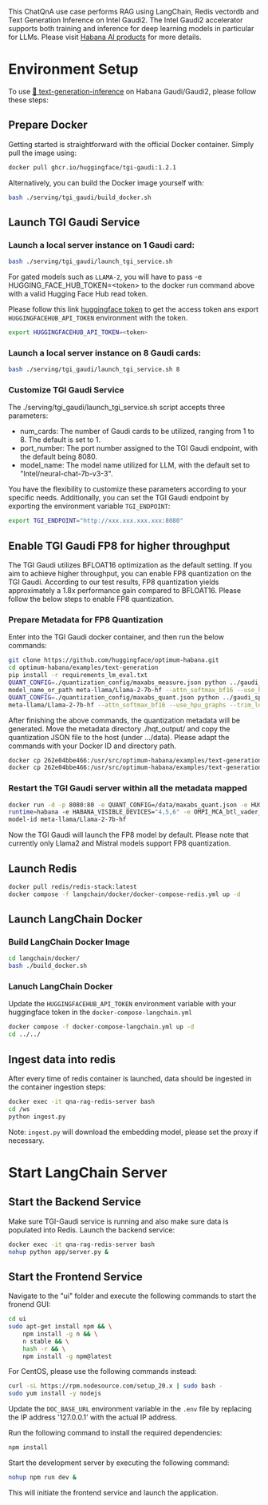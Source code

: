 This ChatQnA use case performs RAG using LangChain, Redis vectordb and Text Generation Inference on Intel Gaudi2. The Intel Gaudi2 accelerator supports both training and inference for deep learning models in particular for LLMs. Please visit [Habana AI products](https://habana.ai/products) for more details.

# Environment Setup
To use [🤗 text-generation-inference](https://github.com/huggingface/text-generation-inference) on Habana Gaudi/Gaudi2, please follow these steps:

## Prepare Docker

Getting started is straightforward with the official Docker container. Simply pull the image using:

```bash
docker pull ghcr.io/huggingface/tgi-gaudi:1.2.1
```

Alternatively, you can build the Docker image yourself with:

```bash
bash ./serving/tgi_gaudi/build_docker.sh
```

## Launch TGI Gaudi Service

### Launch a local server instance on 1 Gaudi card:
```bash
bash ./serving/tgi_gaudi/launch_tgi_service.sh
```

For gated models such as `LLAMA-2`, you will have to pass -e HUGGING_FACE_HUB_TOKEN=\<token\> to the docker run command above with a valid Hugging Face Hub read token.

Please follow this link [huggingface token](https://huggingface.co/docs/hub/security-tokens) to get the access token ans export `HUGGINGFACEHUB_API_TOKEN` environment with the token.

```bash
export HUGGINGFACEHUB_API_TOKEN=<token>
```

### Launch a local server instance on 8 Gaudi cards:
```bash
bash ./serving/tgi_gaudi/launch_tgi_service.sh 8
```

### Customize TGI Gaudi Service

The ./serving/tgi_gaudi/launch_tgi_service.sh script accepts three parameters:
- num_cards: The number of Gaudi cards to be utilized, ranging from 1 to 8. The default is set to 1.
- port_number: The port number assigned to the TGI Gaudi endpoint, with the default being 8080.
- model_name: The model name utilized for LLM, with the default set to "Intel/neural-chat-7b-v3-3".

You have the flexibility to customize these parameters according to your specific needs. Additionally, you can set the TGI Gaudi endpoint by exporting the environment variable `TGI_ENDPOINT`:
```bash
export TGI_ENDPOINT="http://xxx.xxx.xxx.xxx:8080"
```

## Enable TGI Gaudi FP8 for higher throughput
The TGI Gaudi utilizes BFLOAT16 optimization as the default setting. If you aim to achieve higher throughput, you can enable FP8 quantization on the TGI Gaudi. According to our test results, FP8 quantization yields approximately a 1.8x performance gain compared to BFLOAT16. Please follow the below steps to enable FP8 quantization.

### Prepare Metadata for FP8 Quantization

Enter into the TGI Gaudi docker container, and then run the below commands:

```bash
git clone https://github.com/huggingface/optimum-habana.git
cd optimum-habana/examples/text-generation
pip install -r requirements_lm_eval.txt
QUANT_CONFIG=./quantization_config/maxabs_measure.json python ../gaudi_spawn.py run_lm_eval.py -o acc_7b_bs1_measure.txt --
model_name_or_path meta-llama/Llama-2-7b-hf --attn_softmax_bf16 --use_hpu_graphs --trim_logits --use_kv_cache --reuse_cache --bf16 --batch_size 1
QUANT_CONFIG=./quantization_config/maxabs_quant.json python ../gaudi_spawn.py run_lm_eval.py -o acc_7b_bs1_quant.txt --model_name_or_path
meta-llama/Llama-2-7b-hf --attn_softmax_bf16 --use_hpu_graphs --trim_logits --use_kv_cache --reuse_cache --bf16 --batch_size 1 --fp8
```

After finishing the above commands, the quantization metadata will be generated. Move the metadata directory ./hqt_output/ and copy the quantization JSON file to the host (under …/data). Please adapt the commands with your Docker ID and directory path.

```bash
docker cp 262e04bbe466:/usr/src/optimum-habana/examples/text-generation/hqt_output data/
docker cp 262e04bbe466:/usr/src/optimum-habana/examples/text-generation/quantization_config/maxabs_quant.json data/
```

### Restart the TGI Gaudi server within all the metadata mapped

```bash
docker run -d -p 8080:80 -e QUANT_CONFIG=/data/maxabs_quant.json -e HUGGING_FACE_HUB_TOKEN=<your HuggingFace token> -v $volume:/data --
runtime=habana -e HABANA_VISIBLE_DEVICES="4,5,6" -e OMPI_MCA_btl_vader_single_copy_mechanism=none --cap-add=sys_nice --ipc=host tgi_gaudi --
model-id meta-llama/Llama-2-7b-hf
```

Now the TGI Gaudi will launch the FP8 model by default. Please note that currently only Llama2 and Mistral models support FP8 quantization.


## Launch Redis
```bash
docker pull redis/redis-stack:latest
docker compose -f langchain/docker/docker-compose-redis.yml up -d
```

## Launch LangChain Docker

### Build LangChain Docker Image

```bash
cd langchain/docker/
bash ./build_docker.sh
```

### Lanuch LangChain Docker

Update the `HUGGINGFACEHUB_API_TOKEN` environment variable with your huggingface token in the `docker-compose-langchain.yml`

```bash
docker compose -f docker-compose-langchain.yml up -d
cd ../../
```

## Ingest data into redis

After every time of redis container is launched, data should be ingested in the container ingestion steps:

```bash
docker exec -it qna-rag-redis-server bash
cd /ws
python ingest.py
```

Note: `ingest.py` will download the embedding model, please set the proxy if necessary.

# Start LangChain Server

## Start the Backend Service
Make sure TGI-Gaudi service is running and also make sure data is populated into Redis. Launch the backend service:

```bash
docker exec -it qna-rag-redis-server bash
nohup python app/server.py &
```

## Start the Frontend Service

Navigate to the "ui" folder and execute the following commands to start the fronend GUI:
```bash
cd ui
sudo apt-get install npm && \
    npm install -g n && \
    n stable && \
    hash -r && \
    npm install -g npm@latest
```

For CentOS, please use the following commands instead:

```bash
curl -sL https://rpm.nodesource.com/setup_20.x | sudo bash -
sudo yum install -y nodejs
```

Update the `DOC_BASE_URL` environment variable in the `.env` file by replacing the IP address '127.0.0.1' with the actual IP address.

Run the following command to install the required dependencies:
```bash
npm install
```

Start the development server by executing the following command:
```bash
nohup npm run dev &
```

This will initiate the frontend service and launch the application.
